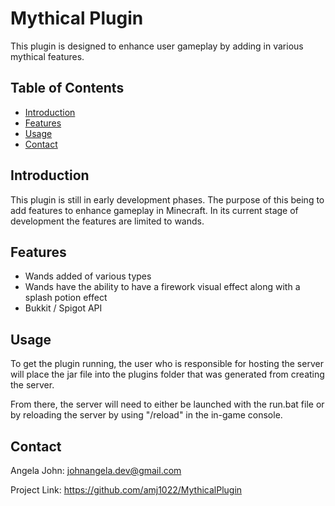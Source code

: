 # Mythical Plugin

This plugin is designed to enhance user gameplay by adding in various mythical features.

## Table of Contents

- [Introduction](#introduction)
- [Features](#features)
- [Usage](#usage)
- [Contact](#contact)

## Introduction

This plugin is still in early development phases. The purpose of this being to add features to enhance gameplay in Minecraft. In its current stage of development the features are limited to wands.

## Features

- Wands added of various types
- Wands have the ability to have a firework visual effect along with a splash potion effect
- Bukkit / Spigot API

## Usage

To get the plugin running, the user who is responsible for hosting the server will place the jar file into the plugins folder that was generated from creating the server.

From there, the server will need to either be launched with the run.bat file or by reloading the server by using "/reload" in the in-game console.

## Contact

Angela John: johnangela.dev@gmail.com

Project Link: https://github.com/amj1022/MythicalPlugin